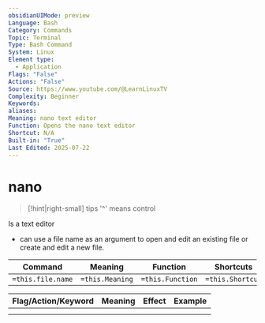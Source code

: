 ```yaml
---
obsidianUIMode: preview
Language: Bash
Category: Commands
Topic: Terminal
Type: Bash Command
System: Linux
Element type:
  - Application
Flags: "False"
Actions: "False"
Source: https://www.youtube.com/@LearnLinuxTV
Complexity: Beginner
Keywords: 
aliases: 
Meaning: nano text editor
Function: Opens the nano text editor
Shortcut: N/A
Built-in: "True"
Last Edited: 2025-07-22
---
```

# nano
> [!hint|right-small] tips
> '^' means control

Is a text editor
- can use a file name as an argument to open and edit an existing file or create and edit a new file.

| Command           | Meaning         | Function         | Shortcuts        |
| ----------------- | --------------- | ---------------- | ---------------- |
| `=this.file.name` | `=this.Meaning` | `=this.Function` | `=this.Shortcut` |

| Flag/Action/Keyword | Meaning | Effect | Example |
| ------------------- | ------- | ------ | ------- |
|                     |         |        |         |
|                     |         |        |         |
